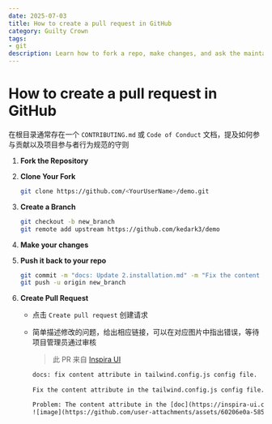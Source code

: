 ```yaml
---
date: 2025-07-03
title: How to create a pull request in GitHub
category: Guilty Crown
tags:
- git
description: Learn how to fork a repo, make changes, and ask the maintainers to review and merge it.
---
```


# How to create a pull request in GitHub

在根目录通常存在一个 `CONTRIBUTING.md` 或 `Code of Conduct` 文档，提及如何参与贡献以及项目参与者行为规范的守则

  1. **Fork the Repository**

  2. **Clone Your Fork**

     ```sh
     git clone https://github.com/<YourUserName>/demo.git
     ```

  3. **Create a Branch**

     ```sh
     git checkout -b new_branch
     git remote add upstream https://github.com/kedark3/demo
     ```

  4. **Make your changes**

  5. **Push it back to your repo**

     ```sh
     git commit -m "docs: Update 2.installation.md" -m "Fix the content attribute in the tailwind.config.js config file."
     git push -u origin new_branch
     ```

  6. **Create Pull Request**

     - 点击 `Create pull request`  创建请求

     - 简单描述修改的问题，给出相应链接，可以在对应图片中指出错误，等待项目管理员通过审核

       > 此 PR 来自 [Inspira UI](https://github.com/unovue/inspira-ui)

       ```txt
       docs: fix content attribute in tailwind.config.js config file.
       	
       Fix the content attribute in the tailwind.config.js config file.
       
       Problem: The content attribute in the [doc](https://inspira-ui.com/getting-started/installation) is empty, it will cause error during installation
       ![image](https://github.com/user-attachments/assets/60206e0a-585d-49b2-b3a0-9c48aa4f6b31)
       ```
